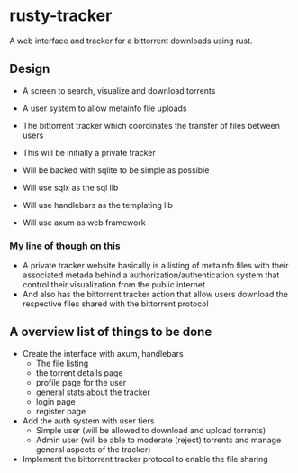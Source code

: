 # rusty-tracker #

A web interface and tracker for a bittorrent downloads using rust.

## Design ##

- A screen to search, visualize and download torrents
- A user system to allow metainfo file uploads
- The bittorrent tracker which coordinates the transfer of files between users
- This will be initially a private tracker

- Will be backed with sqlite to be simple as possible
- Will use sqlx as the sql lib
- Will use handlebars as the templating lib
- Will use axum as web framework

### My line of though on this ###

- A private tracker website basically is a listing of metainfo files with their associated metada behind a authorization/authentication system that control their visualization from the public internet
- And also has the bittorrent tracker action that allow users download the respective files shared with the bittorrent protocol

## A overview list of things to be done ##

- Create the interface with axum, handlebars
    - The file listing
    - the torrent details page
    - profile page for the user
    - general stats about the tracker
    - login page
    - register page
- Add the auth system with user tiers
    - Simple user (will be allowed to download and upload torrents)
    - Admin user (will be able to moderate (reject) torrents and manage general aspects of the tracker)
- Implement the bittorrent tracker protocol to enable the file sharing